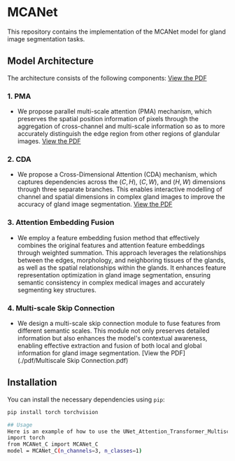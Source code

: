 # MCANet

This repository contains the implementation of the MCANet model for gland image segmentation tasks.

## Model Architecture
The architecture consists of the following components:
[View the PDF](./pdf/MCANet.pdf)

### 1. **PMA**
   - We propose parallel multi-scale attention (PMA) mechanism, which preserves the spatial position information of pixels through the aggregation of cross-channel and multi-scale information so as to more accurately distinguish the edge region from other regions of glandular images.
[View the PDF](./pdf/PMA.pdf)

### 2. **CDA**
   - We propose a Cross-Dimensional Attention (CDA) mechanism, which captures dependencies across the $(C, H)$, $(C, W)$, and $(H, W)$ dimensions through three separate branches. This enables interactive modelling of channel and spatial dimensions in complex gland images to improve the accuracy of gland image segmentation.
[View the PDF](./pdf/CDA.pdf)

### 3. **Attention Embedding Fusion**
   - We employ a feature embedding fusion method that effectively combines the original features and attention feature embeddings through weighted summation. This approach leverages the relationships between the edges, morphology, and neighboring tissues of the glands, as well as the spatial relationships within the glands. It enhances feature representation optimization in gland image segmentation, ensuring semantic consistency in complex medical images and accurately segmenting key structures.

### 4. **Multi-scale Skip Connection**
   - We design a multi-scale skip connection module to fuse features from different semantic scales. This module not only preserves detailed information but also enhances the model's contextual awareness, enabling effective extraction and fusion of both local and global information for gland image segmentation.
[View the PDF](./pdf/Multiscale Skip Connection.pdf)

## Installation

You can install the necessary dependencies using `pip`:

```bash
pip install torch torchvision

## Usage
Here is an example of how to use the UNet_Attention_Transformer_Multiscale model for segmentation:
import torch
from MCANet_C import MCANet_C
model = MCANet_C(n_channels=3, n_classes=1)


